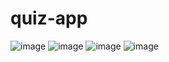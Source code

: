 # quiz-app

![image](https://user-images.githubusercontent.com/64344522/216315721-93c03845-dfd2-4d26-836a-6e28707d04bb.png)
![image](https://user-images.githubusercontent.com/64344522/216315827-02ee22af-2297-4eca-97ab-1b2d14fd2a78.png)
![image](https://user-images.githubusercontent.com/64344522/216315953-f8c63b5d-5d70-4d00-bde8-d1b371e3cd32.png)
![image](https://user-images.githubusercontent.com/64344522/216316098-c9746d95-d834-4563-96d3-a2d9dd71b67d.png)

